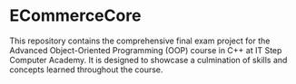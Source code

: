 # ECommerceCore
This repository contains the comprehensive final exam project for the Advanced Object-Oriented Programming (OOP) course in C++ at IT Step Computer Academy. It is designed to showcase a culmination of skills and concepts learned throughout the course.
